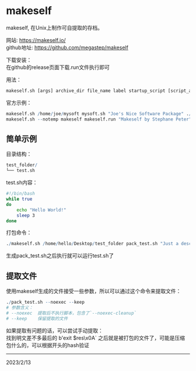 # makeself

makeself, 在Unix上制作可自提取的存档。  

网站: https://makeself.io/  
github地址: https://github.com/megastep/makeself  

下载安装：  
在github的release页面下载.run文件执行即可  

用法：  
```r
makeself.sh [args] archive_dir file_name label startup_script [script_args]
```

官方示例：  
```r
makeself.sh /home/joe/mysoft mysoft.sh "Joe's Nice Software Package" ./setup
makeself.sh --notemp makeself makeself.run "Makeself by Stephane Peter" echo "Makeself has extracted itself"
```


## 简单示例
目录结构：  
```r
test_folder/
└── test.sh
```

test.sh内容：  
```bash
#!/bin/bash
while true
do
    echo "Hello World!"
    sleep 3
done
```

打包命令：  
```r
./makeself.sh /home/hello/Desktop/test_folder pack_test.sh "Just a descrition" ./test.sh
```

生成pack_test.sh之后执行就可以运行test.sh了  


## 提取文件
使用makeself生成的文件接受一些参数，所以可以通过这个命令来提取文件：  
```r
./pack_test.sh --noexec --keep
# 参数含义：
# --noexec  提取后不执行脚本，包含了`--noexec-cleanup`
# --keep    保留提取的文件
```

如果提取有问题的话，可以尝试手动提取：  
找到明文差不多最后的 b'exit $res\x0A` 之后就是被打包的文件了，可能是压缩包什么的，可以根据开头的hash验证  


---
2023/2/13  
